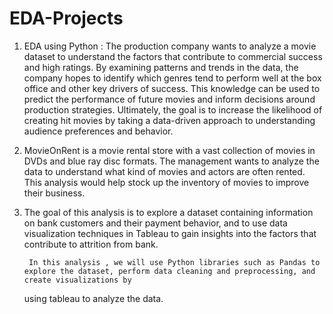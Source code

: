 # EDA-Projects
1. EDA using Python : The production company wants to analyze a movie dataset to understand the factors that contribute to commercial success and high ratings.
By examining patterns and trends in the data, the company hopes to identify which genres tend to perform well at the box office and other key drivers of success.
This knowledge can be used to predict the performance of future movies and inform decisions around production strategies. Ultimately, the goal is to increase the
likelihood of creating hit movies by taking a data-driven approach to understanding audience preferences and behavior.

2. MovieOnRent is a movie rental store with a vast collection of movies in DVDs and blue ray disc formats. The management wants to analyze the data to understand
 what kind of movies and actors are often rented. This analysis would help stock up the inventory of movies to improve their business.

3. The goal of this analysis is to explore a dataset containing information on bank customers and their payment behavior, and to use data visualization techniques
 in Tableau to gain insights into the factors that contribute to attrition from bank.

        In this analysis , we will use Python libraries such as Pandas to explore the dataset, perform data cleaning and preprocessing, and create visualizations by 
    using tableau to analyze the data.
